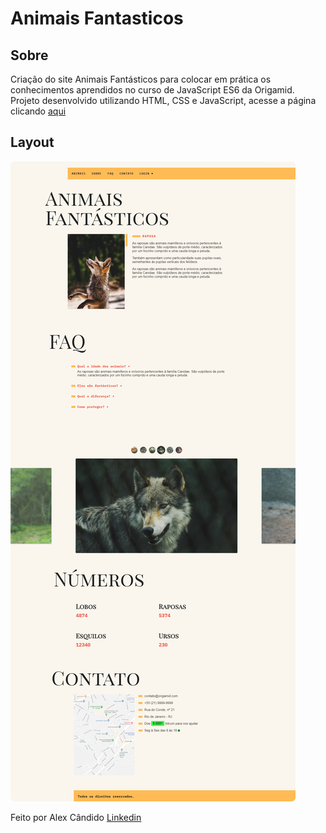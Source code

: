 # Animais Fantasticos

## Sobre

Criação do site Animais Fantásticos para colocar em prática os conhecimentos aprendidos no curso de JavaScript ES6 da Origamid.</br>
Projeto desenvolvido utilizando HTML, CSS e JavaScript, acesse a página clicando [aqui](https://alex-candido.github.io/animais-fantasticos/)

## Layout

<img src="/img/Resultado.png" alt="resultado">

Feito por Alex Cândido [Linkedin](https://www.linkedin.com/in/alexcndd/)
